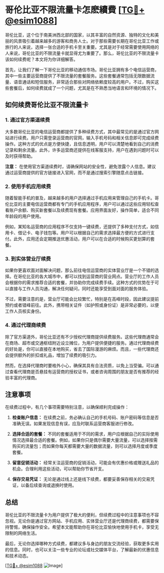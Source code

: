 # 哥伦比亚不限流量卡怎麽續費 [[TG💪+ @esim1088](https://t.me/s/esim1088)]

哥伦比亚，这个位于南美洲西北部的国家，以其丰富的自然资源、独特的文化和美丽的风景吸引着越来越多的游客和商务人士。对于那些需要长期在哥伦比亚工作或旅行的人来说，选择一张合适的手机卡至关重要。尤其是对于经常需要使用网络的人来说，哥伦比亚的不限流量卡就显得尤为重要了。那么，哥伦比亚的不限流量卡该如何续费呢？本文将为你详细解答。

首先，让我们了解一下哥伦比亚的移动通信市场。哥伦比亚拥有多个电信运营商，其中一些主要运营商提供了不限流量的套餐服务。这些套餐通常包括无限数据流量、语音通话和短信服务，非常适合那些对网络依赖度较高的用户。不过，购买这些套餐后，如何续费就成了一个问题，尤其是在不熟悉当地语言和环境的情况下。

## 如何续费哥伦比亚不限流量卡

### 1. 通过官方渠道续费

大多数哥伦比亚的电信运营商都提供了多种续费方式，其中最常见的是通过官方网站进行续费。用户只需登录运营商的官网，输入手机号码和相关信息即可完成续费操作。这种方式的优点是方便快捷，且信息透明，用户可以清楚地看到自己的消费记录和剩余流量。此外，许多运营商还提供在线客服支持，用户在遇到问题时可以及时获得帮助。

**注意：** 在使用官方渠道续费时，请确保网站的安全性，避免泄露个人信息。建议通过运营商提供的官方链接进入官网，而不是通过搜索引擎随意点击链接。

### 2. 使用手机应用续费

随着智能手机的普及，越来越多的用户选择通过手机应用来管理自己的手机卡。哥伦比亚的主要电信运营商都有专门的手机应用程序，用户可以通过这些应用轻松查看账户余额、购买新套餐以及续费现有套餐。应用界面友好，操作简单，适合不同年龄段的用户使用。

例如，某知名运营商的应用程序不仅支持一键续费，还提供了多种支付方式，如信用卡、借记卡、电子钱包等。用户可以根据自己的需求选择最方便的方式进行支付。此外，应用还会定期推送优惠活动，用户可以在合适的时候购买更划算的套餐。

### 3. 到实体营业厅续费

如果你更喜欢面对面解决问题，那么前往电信运营商的实体营业厅是一个不错的选择。在哥伦比亚的各大城市中，都可以找到运营商的营业网点。营业厅的工作人员会根据你的需求推荐合适的套餐，并协助你完成续费手续。这种方式的优势在于可以直接与工作人员沟通，解决任何疑问，同时还能享受到面对面的服务体验。

不过，需要注意的是，营业厅可能会比较繁忙，特别是在高峰时段，因此建议提前预约或者错峰前往。此外，携带相关证件（如护照或身份证）是非常必要的，以便工作人员核实身份。

### 4. 通过代理商续费

除了官方渠道外，哥伦比亚还有不少授权代理商提供续费服务。这些代理商通常会在商场、超市或交通枢纽附近设立摊位，为用户提供便捷的服务。通过代理商续费的好处是，你可以直接在本地购买，省去了国际漫游的麻烦。而且，一些代理商还会提供额外的折扣或礼品，增加了续费的吸引力。

然而，在选择代理商时要格外小心，确保其具有合法资质，以免上当受骗。可以通过查看代理商是否悬挂有运营商的授权证书，或者咨询周围的朋友是否有推荐的经验丰富的代理商。

## 注意事项

在续费过程中，有几个事项需要特别注意，以确保顺利完成操作：

1. **检查账户信息：** 在续费之前，务必确认自己的手机号码、账户密码等信息是否准确无误。如果发现信息有误，应及时联系运营商客服进行修改。

2. **选择合适的套餐：** 不同的套餐适用于不同的需求，用户应根据自己的实际使用情况选择最合适的套餐。例如，如果你只是偶尔需要大量流量，可以选择按需购买的流量包；而如果你每天都需要大量的数据流量，则可以选择月度或季度套餐。

3. **留意促销活动：** 经常关注运营商的促销活动，可能会有优惠价格或赠送礼品的机会。合理利用这些活动，可以帮助你节省开支。

4. **保存交易凭证：** 无论是通过线上还是线下续费，都要妥善保存相关的交易凭证，以备后续查询或退换时使用。

## 总结

哥伦比亚的不限流量卡为用户提供了极大的便利，但续费过程中的注意事项也不容忽视。无论你是通过官方网站、手机应用、实体营业厅还是代理商续费，都需要保持警惕，确保操作安全。希望本文能帮助你在哥伦比亚愉快地使用手机卡，享受无限制的网络生活。

最后，无论你选择哪种方式续费，都建议多与身边的朋友交流经验，获取更多实用的信息。同时，也可以关注一些专业的论坛或社交媒体平台，了解最新的优惠信息和技术动态。

[[TG💪+ @esim1088](https://t.me/s/esim1088) ![Image](https://i.postimg.cc/4NQfJmqS/Snipaste-2025-05-13-00-14-12.png)]